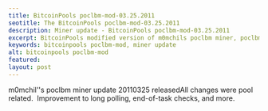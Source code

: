 ```yaml
---
title: BitcoinPools poclbm-mod-03.25.2011
seotitle: The BitcoinPools poclbm-mod-03.25.2011
description: Miner update - BitcoinPools poclbm-mod-03.25.2011
excerpt: BitcoinPools modified version of m0mchils poclbm miner, poclbm-mod, has been updated.
keywords: bitcoinpools poclbm-mod, miner update
alt: bitcoinpools poclbm-mod
featured: 
layout: post
---
```


<p>m0mchil''s poclbm miner update 20110325 releasedAll changes were pool related.  Improvement to long polling, end-of-task checks, and more.</p>


